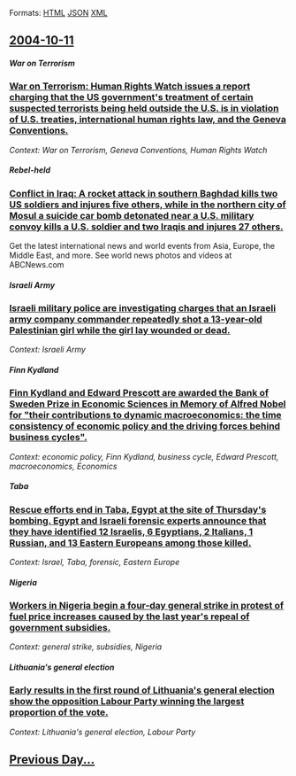 
Formats: [HTML](2004/10/11/index.html)  [JSON](2004/10/11/index.json)  [XML](2004/10/11/index.xml)  

## [2004-10-11](/news/2004/10/11/index.md)

##### War on Terrorism
### [ War on Terrorism: Human Rights Watch issues a report charging that the US government's treatment of certain suspected terrorists being held outside the U.S. is in violation of U.S. treaties, international human rights law, and the Geneva Conventions. ](/news/2004/10/11/war-on-terrorism-human-rights-watch-issues-a-report-charging-that-the-us-government-s-treatment-of-certain-suspected-terrorists-being-held.md)
_Context: War on Terrorism, Geneva Conventions, Human Rights Watch_

##### Rebel-held
### [ Conflict in Iraq: A rocket attack in southern Baghdad kills two US soldiers and injures five others, while in the northern city of Mosul a suicide car bomb detonated near a U.S. military convoy kills a U.S. soldier and two Iraqis and injures 27 others. ](/news/2004/10/11/conflict-in-iraq-a-rocket-attack-in-southern-baghdad-kills-two-us-soldiers-and-injures-five-others-while-in-the-northern-city-of-mosul-a.md)
Get the latest international news and world events from Asia, Europe, the Middle East, and more. See world news photos and videos at ABCNews.com

##### Israeli Army
### [ Israeli military police are investigating charges that an Israeli army company commander repeatedly shot a 13-year-old Palestinian girl while the girl lay wounded or dead. ](/news/2004/10/11/israeli-military-police-are-investigating-charges-that-an-israeli-army-company-commander-repeatedly-shot-a-13-year-old-palestinian-girl-whi.md)
_Context: Israeli Army_

##### Finn Kydland
### [ Finn Kydland and Edward Prescott are awarded the Bank of Sweden Prize in Economic Sciences in Memory of Alfred Nobel for "their contributions to dynamic macroeconomics: the time consistency of economic policy and the driving forces behind business cycles". ](/news/2004/10/11/finn-kydland-and-edward-prescott-are-awarded-the-bank-of-sweden-prize-in-economic-sciences-in-memory-of-alfred-nobel-for-their-contributio.md)
_Context: economic policy, Finn Kydland, business cycle, Edward Prescott, macroeconomics, Economics_

##### Taba
### [ Rescue efforts end in Taba, Egypt at the site of Thursday's bombing. Egypt and Israeli forensic experts announce that they have identified 12 Israelis, 6 Egyptians, 2 Italians, 1 Russian, and 13 Eastern Europeans among those killed. ](/news/2004/10/11/rescue-efforts-end-in-taba-egypt-at-the-site-of-thursday-s-bombing-egypt-and-israeli-forensic-experts-announce-that-they-have-identified.md)
_Context: Israel, Taba, forensic, Eastern Europe_

##### Nigeria
### [ Workers in Nigeria begin a four-day general strike in protest of fuel price increases caused by the last year's repeal of government subsidies. ](/news/2004/10/11/workers-in-nigeria-begin-a-four-day-general-strike-in-protest-of-fuel-price-increases-caused-by-the-last-year-s-repeal-of-government-subsid.md)
_Context: general strike, subsidies, Nigeria_

##### Lithuania's general election
### [ Early results in the first round of Lithuania's general election show the opposition Labour Party winning the largest proportion of the vote. ](/news/2004/10/11/early-results-in-the-first-round-of-lithuania-s-general-election-show-the-opposition-labour-party-winning-the-largest-proportion-of-the-vot.md)
_Context: Lithuania's general election, Labour Party_

## [Previous Day...](/news/2004/10/10/index.md)

